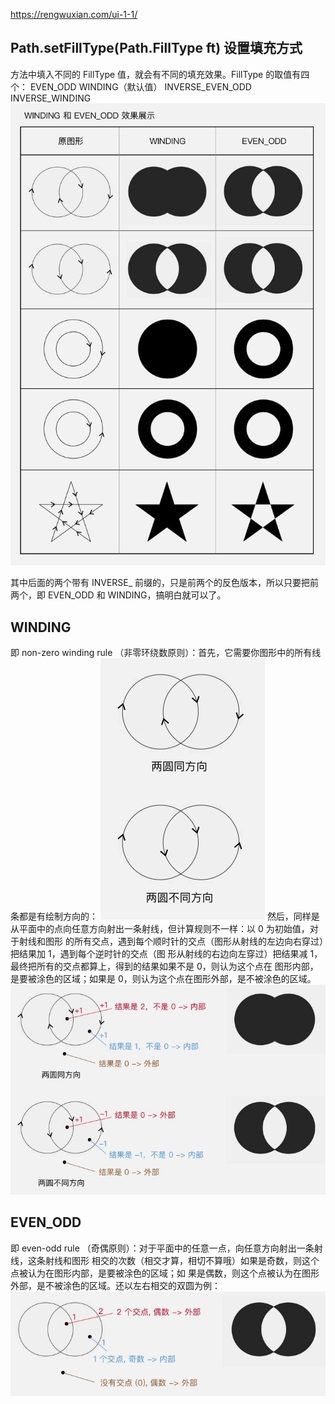 https://rengwuxian.com/ui-1-1/

## Path.setFillType(Path.FillType ft) 设置填充方式
方法中填入不同的 FillType 值，就会有不同的填充效果。FillType 的取值有四个：
EVEN_ODD
WINDING（默认值）
INVERSE_EVEN_ODD
INVERSE_WINDING
![img.png](img/img.png)

其中后面的两个带有 INVERSE_ 前缀的，只是前两个的反色版本，所以只要把前两个，即 EVEN_ODD 和
WINDING，搞明白就可以了。

## WINDING
即 non-zero winding rule （非零环绕数原则）：首先，它需要你图形中的所有线条都是有绘制方向的：
![img_2.png](img/img_2.png)
然后，同样是从平面中的点向任意方向射出一条射线，但计算规则不一样：以 0 为初始值，对于射线和图形
的所有交点，遇到每个顺时针的交点（图形从射线的左边向右穿过）把结果加 1，遇到每个逆时针的交点（图
形从射线的右边向左穿过）把结果减 1，最终把所有的交点都算上，得到的结果如果不是 0，则认为这个点在
图形内部，是要被涂色的区域；如果是 0，则认为这个点在图形外部，是不被涂色的区域。
![img_3.png](img/img_3.png)

## EVEN_ODD
即 even-odd rule （奇偶原则）：对于平面中的任意一点，向任意方向射出一条射线，这条射线和图形
相交的次数（相交才算，相切不算哦）如果是奇数，则这个点被认为在图形内部，是要被涂色的区域；如
果是偶数，则这个点被认为在图形外部，是不被涂色的区域。还以左右相交的双圆为例：
![img_1.png](img/img_1.png)


